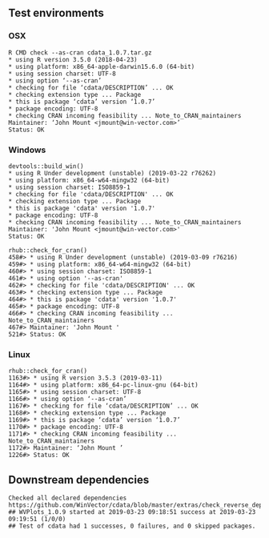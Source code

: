 

## Test environments

### OSX
   
    R CMD check --as-cran cdata_1.0.7.tar.gz 
    * using R version 3.5.0 (2018-04-23)
    * using platform: x86_64-apple-darwin15.6.0 (64-bit)
    * using session charset: UTF-8
    * using option ‘--as-cran’
    * checking for file ‘cdata/DESCRIPTION’ ... OK
    * checking extension type ... Package
    * this is package ‘cdata’ version ‘1.0.7’
    * package encoding: UTF-8
    * checking CRAN incoming feasibility ... Note_to_CRAN_maintainers
    Maintainer: ‘John Mount <jmount@win-vector.com>’
    Status: OK


### Windows

    devtools::build_win()
    * using R Under development (unstable) (2019-03-22 r76262)
    * using platform: x86_64-w64-mingw32 (64-bit)
    * using session charset: ISO8859-1
    * checking for file 'cdata/DESCRIPTION' ... OK
    * checking extension type ... Package
    * this is package 'cdata' version '1.0.7'
    * package encoding: UTF-8
    * checking CRAN incoming feasibility ... Note_to_CRAN_maintainers
    Maintainer: 'John Mount <jmount@win-vector.com>'
    Status: OK
    
    rhub::check_for_cran()
    458#> * using R Under development (unstable) (2019-03-09 r76216)
    459#> * using platform: x86_64-w64-mingw32 (64-bit)
    460#> * using session charset: ISO8859-1
    461#> * using option '--as-cran'
    462#> * checking for file 'cdata/DESCRIPTION' ... OK
    463#> * checking extension type ... Package
    464#> * this is package 'cdata' version '1.0.7'
    465#> * package encoding: UTF-8
    466#> * checking CRAN incoming feasibility ... Note_to_CRAN_maintainers
    467#> Maintainer: 'John Mount '
    521#> Status: OK

### Linux

    rhub::check_for_cran()
    1163#> * using R version 3.5.3 (2019-03-11)
    1164#> * using platform: x86_64-pc-linux-gnu (64-bit)
    1165#> * using session charset: UTF-8
    1166#> * using option ‘--as-cran’
    1167#> * checking for file ‘cdata/DESCRIPTION’ ... OK
    1168#> * checking extension type ... Package
    1169#> * this is package ‘cdata’ version ‘1.0.7’
    1170#> * package encoding: UTF-8
    1171#> * checking CRAN incoming feasibility ... Note_to_CRAN_maintainers
    1172#> Maintainer: ‘John Mount ’
    1226#> Status: OK

## Downstream dependencies

    Checked all declared dependencies
    https://github.com/WinVector/cdata/blob/master/extras/check_reverse_dependencies.md
    ## WVPlots_1.0.9 started at 2019-03-23 09:18:51 success at 2019-03-23 09:19:51 (1/0/0)
    ## Test of cdata had 1 successes, 0 failures, and 0 skipped packages. 

